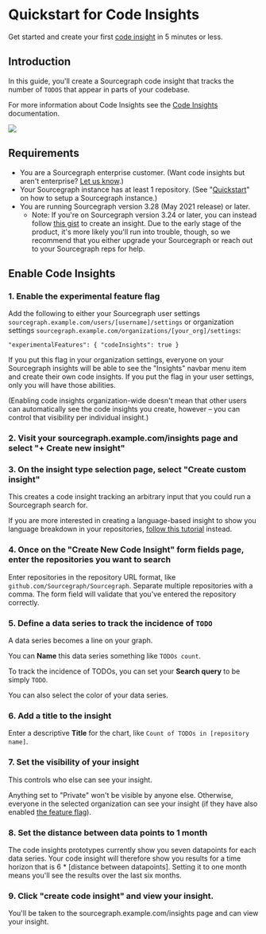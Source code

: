 # Quickstart for Code Insights

Get started and create your first [code insight](index.md) in 5 minutes or less.

## Introduction

In this guide, you'll create a Sourcegraph code insight that tracks the number of `TODOS` that appear in parts of your codebase. 

For more information about Code Insights see the [Code Insights](index.md) documentation. 

<img src="https://sourcegraphstatic.com/docs/images/code_insights/quickstart_TODOs_insight_dark.png" class="screenshot">

## Requirements

- You are a Sourcegraph enterprise customer. (Want code insights but aren't enterprise? [Let us know](mailto:feedback@sourcegraph.com).)
- Your Sourcegraph instance has at least 1 repository. (See "[Quickstart](../index.md#quick-install)" on how to setup a Sourcegraph instance.)
- You are running Sourcegraph version 3.28 (May 2021 release) or later.
    - Note: If you're on Sourcegraph version 3.24 or later, you can instead follow [this gist](https://gist.github.com/Joelkw/f0582b164578aabc3ac936dee43f23e0) to create an insight. Due to the early stage of the product, it's more likely you'll run into trouble, though, so we recommend that you either upgrade your Sourcegraph or reach out to your Sourcegraph reps for help.

## Enable Code Insights

### 1. Enable the experimental feature flag

Add the following to either your Sourcegraph user settings `sourcegraph.example.com/users/[username]/settings` or organization settings `sourcegraph.example.com/organizations/[your_org]/settings`: 

`"experimentalFeatures": { "codeInsights": true }`

If you put this flag in your organization settings, everyone on your Sourcegraph insights will be able to see the "Insights" navbar menu item and create their own code insights. If you put the flag in your user settings, only you will have those abilities. 

(Enabling code insights organization-wide doesn't mean that other users can automatically see the code insights you create, however – you can control that visibility per individual insight.)

### 2. Visit your sourcegraph.example.com/insights page and select "+ Create new insight" 

### 3. On the insight type selection page, select "Create custom insight"

This creates a code insight tracking an arbitrary input that you could run a Sourcegraph search for. 

If you are more interested in creating a language-based insight to show you language breakdown in your repositories, [follow this tutorial](language_insight_quickstart.md) instead. 

### 4. Once on the "Create New Code Insight" form fields page, enter the repositories you want to search

Enter repositories in the repository URL format, like `github.com/Sourcegraph/Sourcegraph`. Separate multiple repositories with a comma. The form field will validate that you've entered the repository correctly. 

### 5. Define a data series to track the incidence of `TODO`

A data series becomes a line on your graph. 

You can **Name** this data series something like `TODOs count`.

To track the incidence of TODOs, you can set your **Search query** to be simply `TODO`. 

You can also select the color of your data series. 

### 6. Add a title to the insight

Enter a descriptive **Title** for the chart, like `Count of TODOs in [repository name]`.

### 7. Set the visibility of your insight

This controls who else can see your insight. 

Anything set to "Private" won't be visible by anyone else. Otherwise, everyone in the selected organization can see your insight (if they have also enabled [the feature flag](#1-enable-the-experimental-feature-flag)).

### 8. Set the distance between data points to 1 month

The code insights prototypes currently show you seven datapoints for each data series. Your code insight will therefore show you results for a time horizon that is 6 * [distance between datapoints]. Setting it to one month means you'll see the results over the last six months. 

### 9. Click "create code insight" and view your insight. 

You'll be taken to the sourcegraph.example.com/insights page and can view your insight.
